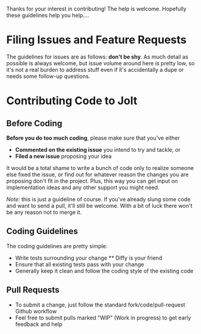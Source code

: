 Thanks for your interest in contributing!  The help is welcome.  Hopefully these guidelines help you help....

# Filing Issues and Feature Requests

The guidelines for issues are as follows: **don't be shy**.  As much detail as possible is always welcome, but issue volume around here is pretty low, so it's not a real burden to address stuff even if it's accidentally a dupe or needs some follow-up questions.

# Contributing Code to Jolt

## Before Coding
**Before you do too much coding**, please make sure that you've either
* **Commented on the existing issue** you intend to try and tackle, or
* **Filed a new issue** proposing your idea

It would be a total shame to write a bunch of code only to realize someone else fixed the issue, or find out for whatever reason the changes you are proposing don't fit in the project.  Plus, this way you can get input on implementation ideas and any other support you might need.

*Note:* this is just a guideline of course.  If you've already slung some code and want to send a pull, it'll still be welcome.  With a bit of luck there won't be any reason not to merge it.


## Coding Guidelines

The coding guidelines are pretty simple:

* Write tests surrounding your change
** Diffy is your friend
* Ensure that all existing tests pass with your change
* Generally keep it clean and follow the coding style of the existing code

## Pull Requests

* To submit a change, just follow the standard fork/code/pull-request Github workflow
* Feel free to submit pulls marked "WIP" (Work in progress) to get early feedback and help
